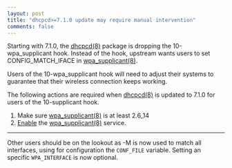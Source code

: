 ```yaml
---
layout: post
title: "dhcpcd>=7.1.0 update may require manual intervention"
comments: false
---
```


Starting with 7.1.0, the [dhcpcd(8)](https://man.voidlinux.org/dhcpcd.8) package is dropping the 10-wpa_supplicant hook.
Instead of the hook, upstream wants users to set CONFIG_MATCH_IFACE in [wpa_supplicant(8)](https://man.voidlinux.org/wpa_supplicant.8).

Users of the 10-wpa_supplicant hook will need to adjust their systems to guarantee
that their wireless connection keeps working.

The following actions are required when [dhcpcd(8)](https://man.voidlinux.org/dhcpcd.8) is updated to 7.1.0 for users of the 10-supplicant hook.

1. Make sure [wpa_supplicant(8)](https://man.voidlinux.org/wpa_supplicant.8) is at least 2.6_14
2. [Enable](https://docs.voidlinux.org/config/services/index.html) the  [wpa_supplicant(8)](https://man.voidlinux.org/wpa_supplicant.8) service.

---

Other users should be on the lookout as -M is now used to match all interfaces, using for configuration
the `CONF_FILE` variable. Setting an specific `WPA_INTERFACE` is now optional.
